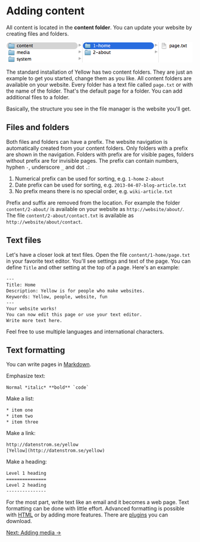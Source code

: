 Adding content
==============
All content is located in the **content folder**. You can update your website by creating files and folders.

![Screenshot](content-screenshot.png?raw=true)

The standard installation of Yellow has two content folders. They are just an example to get you started, change them as you like. All content folders are available on your website. Every folder has a text file called `page.txt` or with the name of the folder. That's the default page for a folder. You can add additional files to a folder.

Basically, the structure you see in the file manager is the website you'll get.

Files and folders
-----------------
Both files and folders can have a prefix. The website navigation is automatically created from your content folders. Only folders with a prefix are shown in the navigation. Folders with prefix are for visible pages, folders without prefix are for invisible pages. The prefix can contain numbers, hyphen `-`, underscore `_` and dot `.`:

1. Numerical prefix can be used for sorting, e.g. `1-home` `2-about`
2. Date prefix can be used for sorting, e.g. `2013-04-07-blog-article.txt`
3. No prefix means there is no special order, e.g. `wiki-article.txt`

Prefix and suffix are removed from the location. For example the folder `content/2-about/` is available on your website as `http://website/about/`. The file `content/2-about/contact.txt` is available as `http://website/about/contact`. 

Text files
----------
Let's have a closer look at text files. Open the file `content/1-home/page.txt` in your favorite text editor. You'll see settings and text of the page. You can define `Title` and other setting at the top of a page. Here's an example:

    ---
    Title: Home
    Description: Yellow is for people who make websites.
    Keywords: Yellow, people, website, fun
    ---
    Your website works!  
    You can now edit this page or use your text editor.  
    Write more text here.

Feel free to use multiple languages and international characters.

Text formatting
---------------
You can write pages in [Markdown](http://en.wikipedia.org/wiki/Markdown).

Emphasize text:

    Normal *italic* **bold** `code`

Make a list:

    * item one
    * item two
    * item three

Make a link:

	http://datenstrom.se/yellow
    [Yellow](http://datenstrom.se/yellow)

Make a heading:

    Level 1 heading
    ===============
    Level 2 heading
    ---------------

For the most part, write text like an email and it becomes a web page. Text formatting can be done with little effort. Advanced formatting is possible with [HTML](http://en.wikipedia.org/wiki/HTML) or by adding more features. There are [plugins](https://github.com/markseu/yellowcms-extensions/tree/master/plugins) you can download.

[Next: Adding media →](media.md)